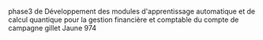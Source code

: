 phase3 de Développement des modules d'apprentissage automatique et de calcul quantique pour la gestion financière et comptable du compte de campagne gillet Jaune 974